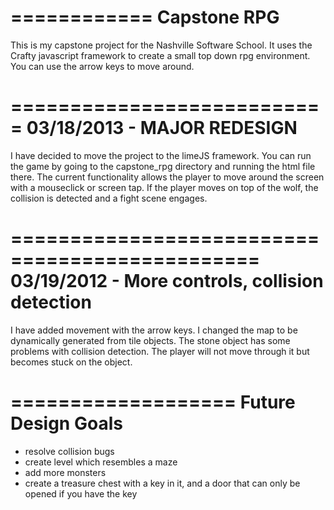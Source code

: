 ============
Capstone RPG
============

This is my capstone project for the Nashville Software School. It uses the Crafty javascript framework to create a small top down rpg environment. You can use the arrow keys to move around.

===========================
03/18/2013 - MAJOR REDESIGN
===========================

I have decided to move the project to the limeJS framework. You can run the game by going to the capstone_rpg directory and running the html file there. The current functionality allows the player to move around the screen with a mouseclick or screen tap. If the player moves on top of the wolf, the collision is detected and a fight scene engages. 

===============================================
03/19/2012 - More controls, collision detection
===============================================

I have added movement with the arrow keys. I changed the map to be dynamically generated from tile objects. The stone object has some problems with collision detection. The player will not move through it but becomes stuck on the object.

===================
Future Design Goals
===================
* resolve collision bugs
* create level which resembles a maze
* add more monsters
* create a treasure chest with a key in it, and a door that can only be opened if you have the key
